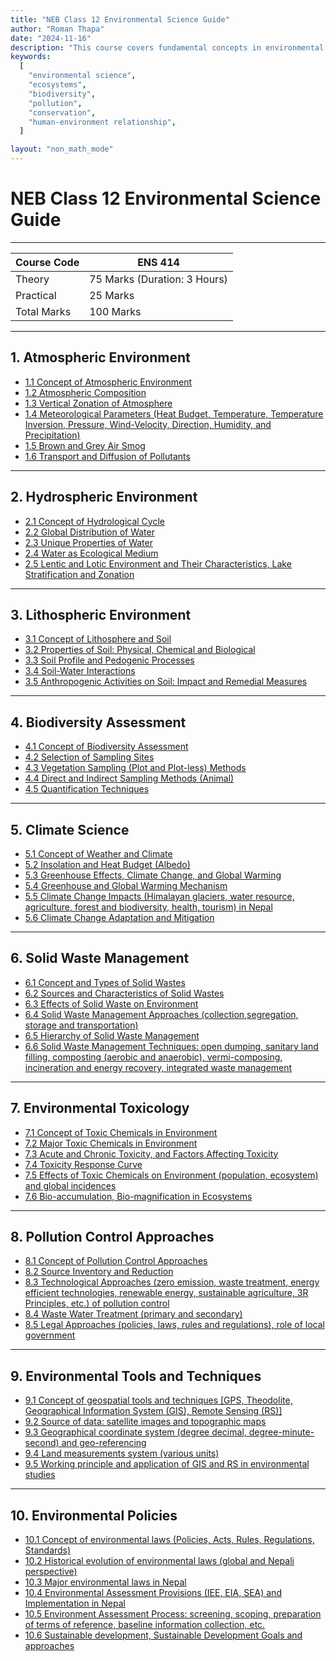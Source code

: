 ```yaml
---
title: "NEB Class 12 Environmental Science Guide"
author: "Roman Thapa"
date: "2024-11-16"
description: "This course covers fundamental concepts in environmental science, including the relationship between humans and the environment, ecosystems, biodiversity, pollution, and conservation efforts."
keywords:
  [
    "environmental science",
    "ecosystems",
    "biodiversity",
    "pollution",
    "conservation",
    "human-environment relationship",
  ]

layout: "non_math_mode"
---
```


# NEB Class 12 Environmental Science Guide

---

| Course Code | ENS 414                      |
| ----------- | ---------------------------- |
| Theory      | 75 Marks (Duration: 3 Hours) |
| Practical   | 25 Marks                     |
| Total Marks | 100 Marks                    |

---

## 1. Atmospheric Environment

- [1.1 Concept of Atmospheric Environment](./atmospheric-environment/concept-of-atmospheric-environment/)
- [1.2 Atmospheric Composition](./atmospheric-environment/atmospheric-composition/)
- [1.3 Vertical Zonation of Atmosphere](./atmospheric-environment/vertical-zonation-of-atmosphere/)
- [1.4 Meteorological Parameters (Heat Budget, Temperature, Temperature Inversion, Pressure, Wind-Velocity, Direction, Humidity, and Precipitation)](./atmospheric-environment/meteorological-parameters/)
- [1.5 Brown and Grey Air Smog](./atmospheric-environment/brown-and-grey-air-smog/)
- [1.6 Transport and Diffusion of Pollutants](./atmospheric-environment/transport-and-diffusion-of-pollutants/)

---

## 2. Hydrospheric Environment

- [2.1 Concept of Hydrological Cycle](./hydrospheric-environment/concept-of-hydrological-cycle/)
- [2.2 Global Distribution of Water](./hydrospheric-environment/global-distribution-of-water/)
- [2.3 Unique Properties of Water](./hydrospheric-environment/unique-properties-of-water/)
- [2.4 Water as Ecological Medium](./hydrospheric-environment/water-as-ecological-medium/)
- [2.5 Lentic and Lotic Environment and Their Characteristics, Lake Stratification and Zonation](./hydrospheric-environment/lentic-and-lotic-environment/)

---

## 3. Lithospheric Environment

- [3.1 Concept of Lithosphere and Soil](./lithospheric-environment/concept-of-lithosphere-and-soil/)
- [3.2 Properties of Soil: Physical, Chemical and Biological](./lithospheric-environment/properties-of-soil/)
- [3.3 Soil Profile and Pedogenic Processes](./lithospheric-environment/soil-profile-and-pedogenic-processes/)
- [3.4 Soil-Water Interactions](./lithospheric-environment/soil-water-interactions/)
- [3.5 Anthropogenic Activities on Soil: Impact and Remedial Measures](./lithospheric-environment/anthropogenic-activities-on-soil/)

---

## 4. Biodiversity Assessment

- [4.1 Concept of Biodiversity Assessment](./biodiversity-assessment/concept-of-biodiversity-assessment/)
- [4.2 Selection of Sampling Sites](./biodiversity-assessment/selection-of-sampling-sites/)
- [4.3 Vegetation Sampling (Plot and Plot-less) Methods](./biodiversity-assessment/vegetation-sampling-methods/)
- [4.4 Direct and Indirect Sampling Methods (Animal)](./biodiversity-assessment/direct-indirect-sampling-methods/)
- [4.5 Quantification Techniques](./biodiversity-assessment/quantification-techniques/)

---

## 5. Climate Science

- [5.1 Concept of Weather and Climate](./climate-science/concept-of-weather-and-climate/)
- [5.2 Insolation and Heat Budget (Albedo)](./climate-science/insolation-and-heat-budget/)
- [5.3 Greenhouse Effects, Climate Change, and Global Warming](./climate-science/greenhouse-effects-climate-change-global-warming/)
- [5.4 Greenhouse and Global Warming Mechanism](./climate-science/greenhouse-and-global-warming-mechanism/)
- [5.5 Climate Change Impacts (Himalayan glaciers, water resource, agriculture, forest and biodiversity, health, tourism) in Nepal](./climate-science/climate-change-impacts-in-nepal/)
- [5.6 Climate Change Adaptation and Mitigation](./climate-science/climate-change-adaptation-and-mitigation/)

---

## 6. Solid Waste Management

- [6.1 Concept and Types of Solid Wastes](./solid-waste-management/concept-and-types/)
- [6.2 Sources and Characteristics of Solid Wastes](./solid-waste-management/sources-and-characteristics/)
- [6.3 Effects of Solid Waste on Environment](./solid-waste-management/effects-on-environment/)
- [6.4 Solid Waste Management Approaches (collection,segregation, storage and transportation)](./solid-waste-management/management-approaches/)
- [6.5 Hierarchy of Solid Waste Management](./solid-waste-management/hierarchy/)
- [6.6 Solid Waste Management Techniques: open dumping, sanitary land filling, composting (aerobic and anaerobic), vermi-composing, incineration and energy recovery, integrated waste management ](./solid-waste-management/management-techniques/)

---

## 7. Environmental Toxicology

- [7.1 Concept of Toxic Chemicals in Environment](./environmental-toxicology/toxic-chemicals/)
- [7.2 Major Toxic Chemicals in Environment](./environmental-toxicology/major-toxic-chemicals/)
- [7.3 Acute and Chronic Toxicity, and Factors Affecting Toxicity](./environmental-toxicology/toxicity-types-factors/)
- [7.4 Toxicity Response Curve](./environmental-toxicology/toxicity-response-curve/)
- [7.5 Effects of Toxic Chemicals on Environment (population, ecosystem) and global incidences](./environmental-toxicology/effects-on-environment/)
- [7.6 Bio-accumulation, Bio-magnification in Ecosystems](./environmental-toxicology/bioaccumulation-biomagnification/)

---

## 8. Pollution Control Approaches

- [8.1 Concept of Pollution Control Approaches](./pollution-control-approaches/concept/)
- [8.2 Source Inventory and Reduction](./pollution-control-approaches/source-inventory-reduction/)
- [8.3 Technological Approaches (zero emission, waste treatment, energy efficient technologies, renewable energy, sustainable agriculture, 3R Principles, etc.) of pollution control](./pollution-control-approaches/technological-approaches/)
- [8.4 Waste Water Treatment (primary and secondary)](./pollution-control-approaches/waste-water-treatment/)
- [8.5 Legal Approaches (policies, laws, rules and regulations), role of local government](./pollution-control-approaches/legal-approaches/)

---

## 9. Environmental Tools and Techniques

- [9.1 Concept of geospatial tools and techniques [GPS, Theodolite, Geographical Information System (GIS), Remote Sensing (RS)]](./environmental-tools-techniques/concept/)
- [9.2 Source of data: satellite images and topographic maps](./environmental-tools-techniques/source-of-data/)
- [9.3 Geographical coordinate system (degree decimal, degree-minute-second) and geo-referencing](./environmental-tools-techniques/geo-coordinate-system/)
- [9.4 Land measurements system (various units)](./environmental-tools-techniques/land-measurements-system/)
- [9.5 Working principle and application of GIS and RS in environmental studies](./environmental-tools-techniques/gis-rs-application/)

---

## 10. Environmental Policies

- [10.1 Concept of environmental laws (Policies, Acts, Rules, Regulations, Standards)](./environmental-policies/concept/)
- [10.2 Historical evolution of environmental laws (global and Nepali perspective)](./environmental-policies/evolution/)
- [10.3 Major environmental laws in Nepal](./environmental-policies/major-laws-nepal/)
- [10.4 Environmental Assessment Provisions (IEE, EIA, SEA) and Implementation in Nepal](./environmental-policies/assessment-provisions/)
- [10.5 Environment Assessment Process: screening, scoping, preparation of terms of reference, baseline information collection, etc.](./environmental-policies/assessment-process/)
- [10.6 Sustainable development, Sustainable Development Goals and approaches](./environmental-policies/sustainable-development/)

